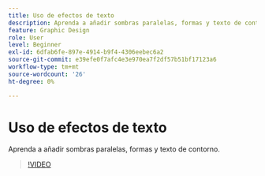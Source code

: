```yaml
---
title: Uso de efectos de texto
description: Aprenda a añadir sombras paralelas, formas y texto de contorno
feature: Graphic Design
role: User
level: Beginner
exl-id: 6dfab6fe-897e-4914-b9f4-4306eebec6a2
source-git-commit: e39efe0f7afc4e3e970ea7f2df57b51bf17123a6
workflow-type: tm+mt
source-wordcount: '26'
ht-degree: 0%

---
```


# Uso de efectos de texto

Aprenda a añadir sombras paralelas, formas y texto de contorno.

>[!VIDEO](https://video.tv.adobe.com/v/3420222?quality=12&learn=on&hidetitle=true)
